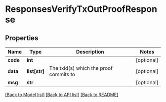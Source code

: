 # ResponsesVerifyTxOutProofResponse

## Properties
Name | Type | Description | Notes
------------ | ------------- | ------------- | -------------
**code** | **int** |  | [optional] 
**data** | **list[str]** | The txid(s) which the proof commits to | [optional] 
**msg** | **str** |  | [optional] 

[[Back to Model list]](../README.md#documentation-for-models) [[Back to API list]](../README.md#documentation-for-api-endpoints) [[Back to README]](../README.md)

